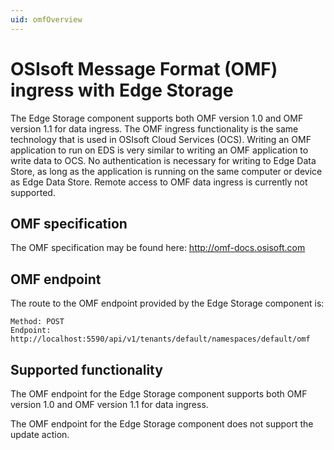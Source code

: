 ```yaml
---
uid: omfOverview
---
```


# OSIsoft Message Format (OMF) ingress with Edge Storage

The Edge Storage component supports both OMF version 1.0 and OMF version 1.1 for data ingress. The OMF ingress functionality is the same technology that is used in OSIsoft Cloud Services (OCS). Writing an OMF application to run on EDS is very similar to writing an OMF application to write data to OCS. No authentication is necessary for writing to Edge Data Store, as long as the application is running on the same computer or device as Edge Data Store. Remote access to OMF data ingress is currently not supported.

## OMF specification

The OMF specification may be found here: <http://omf-docs.osisoft.com>

## OMF endpoint

The route to the OMF endpoint provided by the Edge Storage component is:

```http
Method: POST
Endpoint: http://localhost:5590/api/v1/tenants/default/namespaces/default/omf
```

## Supported functionality

The OMF endpoint for the Edge Storage component supports both OMF version 1.0 and OMF version 1.1 for data ingress.

The OMF endpoint for the Edge Storage component does not support the update action.
